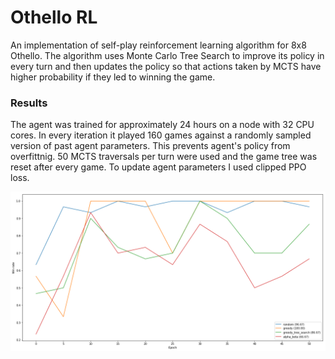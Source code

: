 # Othello RL
An implementation of self-play reinforcement learning algorithm for 8x8 Othello. The algorithm uses
Monte Carlo Tree Search to improve its policy in every turn and then updates the policy so that
actions taken by MCTS have higher probability if they led to winning the game.

### Results
The agent was trained for approximately 24 hours on a node with 32 CPU cores. In every iteration it
played 160 games against a randomly sampled version of past agent parameters. This prevents agent's policy
from overfittnig. 50 MCTS traversals per turn were used and the game tree was reset after every game.
To update agent parameters I used clipped PPO loss.

![Win Rates](./win_rates.png)
